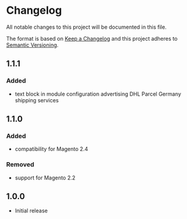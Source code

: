 # Changelog

All notable changes to this project will be documented in this file.

The format is based on [Keep a Changelog](http://keepachangelog.com/en/1.0.0/)
and this project adheres to [Semantic Versioning](http://semver.org/spec/v2.0.0.html).

## 1.1.1

### Added

- text block in module configuration advertising DHL Parcel Germany shipping services  

## 1.1.0

### Added

- compatibility for Magento 2.4

### Removed

- support for Magento 2.2

## 1.0.0

- Initial release
